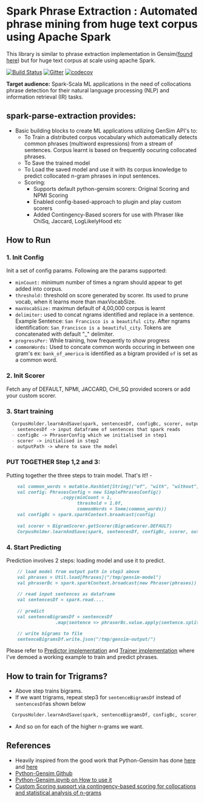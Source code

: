 
# Spark Phrase Extraction : Automated phrase mining from huge text corpus using Apache Spark

This library is similar to phrase extraction implementation in Gensim([found here](https://github.com/RaRe-Technologies/gensim)) but for huge text corpus at scale using apache Spark. 

[![Build Status](https://travis-ci.org/spoddutur/spark-phrase-extraction.svg?branch=master)](https://travis-ci.org/spoddutur/spark-phrase-extraction)
[![Gitter](https://badges.gitter.im/Join%20Chat.svg)](https://gitter.im/spark-phrase-extraction?utm_source=badge&utm_medium=badge&utm_campaign=pr-badge&utm_content=body_badge)
[![codecov](https://codecov.io/gh/spoddutur/spark-phrase-extraction/branch/master/graph/badge.svg)](https://codecov.io/gh/spoddutur/spark-phrase-extraction)

**Target audience:** Spark-Scala ML applications in the need of collocations phrase detection for their natural language processing (NLP) and information retrieval (IR) tasks.
<br/>

## spark-parse-extraction provides:
- Basic building blocks to create ML applications utilizing GenSim API's to:
  - To Train a distributed corpus vocabulary which automatically detects common phrases (multiword expressions) from a stream of sentences. Corpus learnt is based on frequently oocuring collocated phrases.
  - To Save the trained model
  - To Load the saved model and use it with its corpus knowledge to predict collocated n-gram phrases in input sentences.
  - Scoring:
    - Supports default python-gensim scorers: Original Scoring and NPMI Scoring
    - Enabled config-based-approach to plugin and play custom scorers
    - Added Contingency-Based scorers for use with Phraser like ChiSq, Jaccard, LogLikelyHood etc

## How to Run
### 1. Init Config
Init a set of config params. Following are the params supported:
  - `minCount:` minimum number of times a ngram should appear to get added into corpus.
  - `threshold:` threshold on score generated by scorer. Its used to prune vocab, when it learns more than maxVocabSize.
  - `maxVocabSize:` maximun default of 4,00,000 corpus is learnt
  - `delimiter:` used to concat ngrams identified and replace in a sentence. Example Sentence: `San Francisco is a beautiful city`. After ngrams identification: `San_Francisco is a beautiful_city`. Tokens are concatenated with default "_" delimiter.
  - `progressPer:` While training, how frequently to show progress
  - `commonWords:` Used to concate common words occuring in between one gram's ex: `bank_of_america` is identified as a bigram provided `of` is set as a common word.

### 2. Init Scorer
Fetch any of DEFAULT, NPMI, JACCARD, CHI_SQ provided scorers or add your custom scorer.

### 3. Start training
```markdown
  CorpusHolder.learnAndSave(spark, sentencesDf, configBc, scorer, outputPath)
  - sentencesDf -> input dataframe of sentences that spark reads
  - configBc -> PhraserConfig which we initialised in step1
  - scorer -> initialised in step2
  - outputPath -> where to save the model
```
### PUT TOGETHER Step 1,2 and 3:
Putting together the three steps to train model. That's it!! -
```markdown
    val common_words = mutable.HashSet[String]("of", "with", "without", "and", "or", "the", "a")
    val config: PhrasesConfig = new SimplePhrasesConfig()
                    .copy(minCount = 1, 
                          threshold = 1.0f, 
                          commonWords = Some(common_words))
    val configBc = spark.sparkContext.broadcast(config)
    
    val scorer = BigramScorer.getScorer(BigramScorer.DEFAULT)
    CorpusHolder.learnAndSave(spark, sentencesDf, configBc, scorer, outputPath)
```

### 4. Start Predicting
Prediction involves 2 steps: loading model and use it to predict. 
```markdown
    // load model from output path in step3 above
    val phrases = Util.load[Phrases]("/tmp/gensim-model")
    val phraserBc = spark.sparkContext.broadcast(new Phraser(phrases))
    
    // read input sentences as dataframe
    val sentencesDf = spark.read....
    
    // predict
    val sentenceBigramsDf = sentencesDf
                  .map(sentence => phraserBc.value.apply(sentence.split(" ")))

    // write bigrams to file
    sentenceBigramsDf.write.json("/tmp/gensim-output/")
 ```
 
Please refer to [Predictor implementation](https://github.com/spoddutur/spark-phrase-extraction/blob/master/src/main/scala/SparkPhrasePredictor.scala) and [Trainer implementation](https://github.com/spoddutur/spark-phrase-extraction/blob/master/src/main/scala/ClusterPhraseExtractionTrainer.scala) where I've demoed a working example to train and predict phrases.
 
## How to train for Trigrams?
- Above step trains bigrams.
- If we want trigrams, repeat step3 for `sentenceBigramsDf` instead of `sentencesDf`as shown below
```markdown
  CorpusHolder.learnAndSave(spark, sentenceBigramsDf, configBc, scorer, outputPath)
```
- And so on for each of the higher n-grams we want.

## References
- Heavily inspired from the good work that Python-Gensim has done [here](https://radimrehurek.com/gensim/models/phrases.html) and [here](http://pydoc.net/gensim/3.2.0/gensim.models.phrases/)
- [Python-Gensim Github](https://github.com/RaRe-Technologies/gensim)
- [Python-Gensim.ipynb on How to use it](https://github.com/jdwittenauer/ipython-notebooks/blob/master/notebooks/libraries/Gensim.ipynb)
- [Custom Scoring support via contingency-based scoring for collocations and statistical analysis of n-grams](http://dspace.uib.no/bitstream/handle/1956/11033/lyse-andersen-mwe-final.pdf?sequence=1&isAllowed=y)

